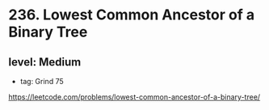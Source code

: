 # 236. Lowest Common Ancestor of a Binary Tree
## level: Medium

- tag: Grind 75

https://leetcode.com/problems/lowest-common-ancestor-of-a-binary-tree/
